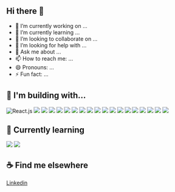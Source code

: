 ## Hi there 👋


- 🔭 I’m currently working on ...
- 🌱 I’m currently learning ...
- 👯 I’m looking to collaborate on ...
- 🤔 I’m looking for help with ...
- 💬 Ask me about ...
- 📫 How to reach me: ...
- 😄 Pronouns: ...
- ⚡ Fun fact: ...





##  🔨 I'm building with...
![React.js](https://img.shields.io/badge/React.js-informational?style=flat&logo=React&logoColor=ColorName&color=black)
![](https://img.shields.io/badge/JavaScript-informational?style=flat&logo=JavaScript&logoColor=ColorName&color=black)
![](https://img.shields.io/badge/TypeScript-informational?style=flat&logo=TypeScript&logoColor=ColorName&color=black)
![](https://img.shields.io/badge/MongoDB-informational?style=flat&logo=MongoDB&logoColor=ColorName&color=black)
![](https://img.shields.io/badge/Express-informational?style=flat&logo=Express&logoColor=ColorName&color=black)
![](https://img.shields.io/badge/Sass-informational?style=flat&logo=Sass&logoColor=ColorName&color=black)
![](https://img.shields.io/badge/Hugo-informational?style=flat&logo=Hugo&logoColor=ColorName&color=black)
![](https://img.shields.io/badge/Bootstrap-informational?style=flat&logo=Bootstrap&logoColor=ColorName&color=black)
![](https://img.shields.io/badge/Tailwindcss-informational?style=flat&logo=Tailwindcss&logoColor=ColorName&color=black)
![](https://img.shields.io/badge/jQuery-informational?style=flat&logo=jQuery&logoColor=ColorName&color=black)
![](https://img.shields.io/badge/HTML5-informational?style=flat&logo=HTML5&logoColor=ColorName&color=black)
![](https://img.shields.io/badge/CSS3-informational?style=flat&logo=CSS3&logoColor=ColorName&color=black)
![](https://img.shields.io/badge/HubSpotCMS-informational?style=flat&logo=HubSpot&logoColor=ColorName&color=black)
![](https://img.shields.io/badge/Figma-informational?style=flat&logo=Figma&logoColor=ColorName&color=black)
![](https://img.shields.io/badge/MJML-informational?style=flat&logo=MJML&logoColor=ColorName&color=black)
![](https://img.shields.io/badge/Node.js-informational?style=flat&logo=Node.js&logoColor=ColorName&color=black)
![](https://img.shields.io/badge/Jasmine-informational?style=flat&logo=Jasmine&logoColor=ColorName&color=black)
![](https://img.shields.io/badge/Vite-informational?style=flat&logo=Vite&logoColor=ColorName&color=black)
![]( https://img.shields.io/badge/any_text-you_like-blue)


##  🌱 Currently learning

![](https://img.shields.io/badge/GraphQl-informational?style=flat&logo=GraphQl&logoColor=ColorName&color=black)
![](https://img.shields.io/badge/Jest-informational?style=flat&logo=Jest&logoColor=ColorName&color=black)


##  ☕️ Find me elsewhere
[Linkedin](https://www.linkedin.com/in/robert-koppisch-65a513182)
